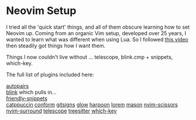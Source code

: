 # Neovim Setup

I tried all the 'quick start' things, and all of them obscure learning how to
set Neovim up. Coming from an organic Vim setup, developed over 25 years, I
wanted to learn what was different when using Lua. So I followed [this
video](https://youtu.be/w7i4amO_zaE?si=MOMEEESQobx-zMa8) then steadily got
things how I want them.

Things I now couldn't live without … telescope, blink.cmp + snippets, which-key.

The full list of plugins included here:

[autopairs](https://github.com/windwp/nvim-autopairs)  
[blink](https://github.com/saghen/blink.cmp) which pulls in…  
[friendly-snippets](https://github.com/rafamadriz/friendly-snippets)  
[catppuccin](https://github.com/catppuccin/nvim)
[conform](https://github.com/stevearc/conform.nvim)
[gitsigns](https://github.com/lewis6991/gitsigns.nvim)
[glow](https://github.com/ellisonleao/glow.nvim)
[harpoon](https://github.com/theprimeagen/harpoon)
[lorem](https://github.com/derektata/lorem.nvim)
[mason](https://github.com/williamboman/mason.nvim)
[nvim-scissors](https://github.com/chrisgrieser/nvim-scissors)
[nvim-surround](https://github.com/kylechui/nvim-surround)
[telescope](https://github.com/nvim-telescope/telescope.nvim)
[treesitter](https://github.com/nvim-treesitter/nvim-treesitter)
[which-key](https://github.com/folke/which-key.nvim)
